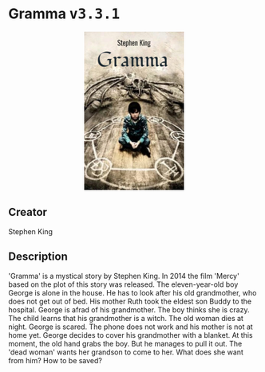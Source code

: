 
# Gramma <kbd>v3.3.1</kbd>

<center>
  <img src="./cover-1024.jpg"/>
</center>

## Creator
Stephen King

## Description
'Gramma' is a mystical story by Stephen King. In 2014 the film 'Mercy' based on the plot of this story was released. The eleven-year-old boy George is alone in the house. He has to look after his old grandmother, who does not get out of bed. His mother Ruth took the eldest son Buddy to the hospital. George is afrad of his grandmother. The boy thinks she is crazy. The child learns that his grandmother is a witch. The old woman dies at night. George is scared. The phone does not work and his mother is not at home yet. George decides to cover his grandmother with a blanket. At this moment, the old hand grabs the boy. But he manages to pull it out. The 'dead woman' wants her grandson to come to her. What does she want from him? How to be saved? 
